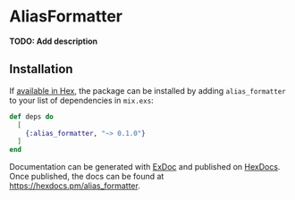 # AliasFormatter

**TODO: Add description**

## Installation

If [available in Hex](https://hex.pm/docs/publish), the package can be installed
by adding `alias_formatter` to your list of dependencies in `mix.exs`:

```elixir
def deps do
  [
    {:alias_formatter, "~> 0.1.0"}
  ]
end
```

Documentation can be generated with [ExDoc](https://github.com/elixir-lang/ex_doc)
and published on [HexDocs](https://hexdocs.pm). Once published, the docs can
be found at <https://hexdocs.pm/alias_formatter>.

